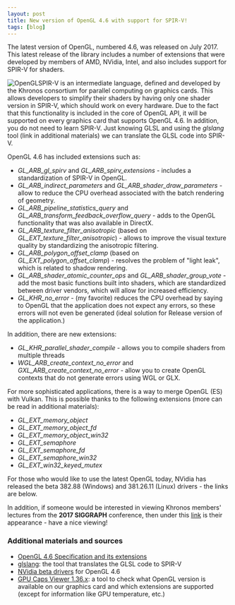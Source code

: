 ```yaml
---
layout: post
title: New version of OpenGL 4.6 with support for SPIR-V!
tags: [blog]
---
```


The latest version of OpenGL, numbered 4.6, was released on July 2017\. This latest release of the library includes a number of extensions that were developed by members of AMD, NVidia, Intel, and also includes support for SPIR-V for shaders.  

<img src="{{ site.baseurl }}/img/learnopengl/opengl.jpg" alt="OpenGL" style="float: left;">

SPIR-V is an intermediate language, defined and developed by the Khronos consortium for parallel computing on graphics cards. This allows developers to simplify their shaders by having only one shader version in SPIR-V, which should work on every hardware. Due to the fact that this functionality is included in the core of OpenGL API, it will be supported on every graphics card that supports OpenGL 4.6. In addition, you do not need to learn SPIR-V. Just knowing GLSL and using the *glslang* tool (link in additional materials) we can translate the GLSL code into SPIR-V.

OpenGL 4.6 has included extensions such as:

*   *GL_ARB_gl_spirv* and *GL_ARB_spirv_extensions* - includes a standardization of SPIR-V in OpenGL.
*   *GL_ARB_indirect_parameters* and *GL_ARB_shader_draw_parameters* - allow to reduce the CPU overhead associated with the batch rendering of geometry.
*   *GL_ARB_pipeline_statistics_query* and *GL_ARB_transform_feedback_overflow_query* - adds to the OpenGL functionality that was also available in DirectX.
*   *GL_ARB_texture_filter_anisotropic* (based on *GL_EXT_texture_filter_anisotropic*) - allows to improve the visual texture quality by standardizing the anisotropic filtering.
*   *GL_ARB_polygon_offset_clamp* (based on *GL_EXT_polygon_offset_clamp*) - resolves the problem of "light leak", which is related to shadow rendering.
*   *GL_ARB_shader_atomic_counter_ops* and *GL_ARB_shader_group_vote* - add the most basic functions built into shaders, which are standardized between driver vendors, which will allow for increased efficiency.
*   *GL_KHR_no_error* - (my favorite) reduces the CPU overhead by saying to OpenGL that the application does not expect any errors, so these errors will not even be generated (ideal solution for Release version of the application.)

In addition, there are new extensions:

*   *GL_KHR_parallel_shader_compile* - allows you to compile shaders from multiple threads
*   *WGL_ARB_create_context_no_error* and *GXL_ARB_create_context_no_error* - allow you to create OpenGL contexts that do not generate errors using WGL or GLX.

For more sophisticated applications, there is a way to merge OpenGL (ES) with Vulkan. This is possible thanks to the following extensions (more can be read in additional materials):

*   *GL_EXT_memory_object*
*   *GL_EXT_memory_object_fd*
*   *GL_EXT_memory_object_win32*
*   *GL_EXT_semaphore*
*   *GL_EXT_semaphore_fd*
*   *GL_EXT_semaphore_win32*
*   *GL_EXT_win32_keyed_mutex*

For those who would like to use the latest OpenGL today, NVidia has released the beta 382.88 (Windows) and 381.26.11 (Linux) drivers - the links are below.

In addition, if someone would be interested in viewing Khronos members' lectures from the **2017 SIGGRAPH** conference, then under this [link](https://www.youtube.com/playlist?list=PLYO7XTAX41FMmwf1i4JdDkjc0nbgxz5Fh) is their appearance - have a nice viewing!

### Additional materials and sources

*   [OpenGL 4.6 Specification and its extensions](https://khronos.org/registry/OpenGL/index_gl.php)
*   [glslang](https://github.com/KhronosGroup/glslang): the tool that translates the GLSL code to SPIR-V
*   [NVidia beta drivers](https://developer.nvidia.com/opengl-driver) for OpenGL 4.6
*   [GPU Caps Viewer 1.36.x](http://www.geeks3d.com/20170801/gpu-caps-viewer-1-36-x-released-with-opengl-4-6-support/): a tool to check what OpenGL version is available on our graphics card and which extensions are supported (except for information like GPU temperature, etc.)
